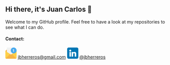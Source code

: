 ## Hi there, it's Juan Carlos 👋

Welcome to my GitHub profile. Feel free to have a look at my repositories to see what I can do. 


#### Contact:
<img src="email.png" width="35" height="35"> jbherreros@gmail.com
<img src="linkedin.png" width="35" height="35"> <a href="https://www.linkedin.com/in/jbherreros/">@jbherreros</a>

